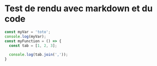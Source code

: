 # Test de rendu avec markdown et du code
```javascript
const myVar = 'toto';
console.log(myVar);
const myFunction = () => {
  const tab = [1, 2, 3];
  
  console.log(tab.join(','));
}
```
